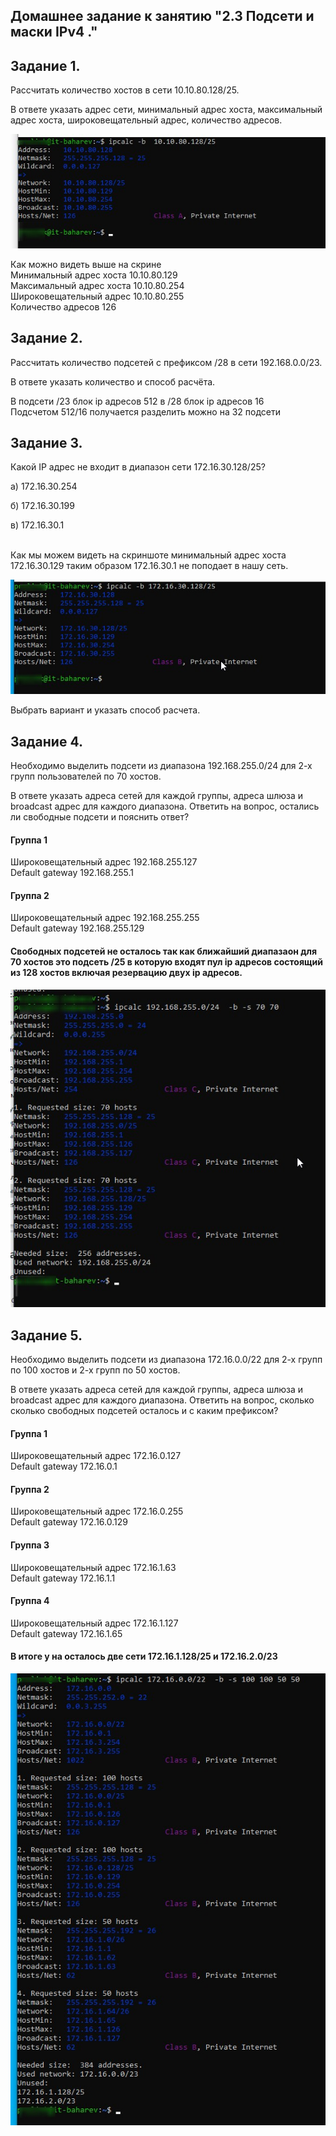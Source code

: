 ## Домашнее задание к занятию "2.3 Подсети и маски IPv4 ."


## Задание 1.
Рассчитать количество хостов в сети 10.10.80.128/25.

В ответе указать адрес сети, минимальный адрес хоста, максимальный адрес хоста, широковещательный адрес, количество адресов.

![skrin][def1]

</p>Как можно видеть выше на скрине</br>
Минимальный адрес хоста 10.10.80.129</br>
Максимальный адрес хоста 10.10.80.254</br>
Широковещательный адрес 10.10.80.255</br>
Количество адресов 126</p>

## Задание 2.
Рассчитать количество подсетей с префиксом /28 в сети 192.168.0.0/23.

В ответе указать количество и способ расчёта.

</p>В подсети /23  блок ip адресов 512  в /28 блок ip адресов 16</br>
Подсчетом 512/16   получается разделить можно на 32 подсети


## Задание 3.
Какой IP адрес не входит в диапазон сети 172.16.30.128/25?

а) 172.16.30.254

б) 172.16.30.199

в) 172.16.30.1

</br> Как мы можем видеть на скриншоте минимальный адрес хоста 172.16.30.129 таким образом 172.16.30.1 не поподает в нашу сеть.

![skrin][def3]

Выбрать вариант и указать способ расчета.

## Задание 4.
Необходимо выделить подсети из диапазона 192.168.255.0/24 для 2-х групп пользователей по 70 хостов.

В ответе указать адреса сетей для каждой группы, адреса шлюза и broadcast адрес для каждого диапазона. Ответить на вопрос, остались ли свободные подсети и пояснить ответ?

#### Группа 1

</p>Широковещательный адрес 192.168.255.127</br>
Default gateway 192.168.255.1</p>

#### Группа 2

</p>Широковещательный адрес 192.168.255.255</br>
Default gateway 192.168.255.129</p>

#### Свободных подсетей не осталось   так как ближайший диапазаон для 70 хостов это подсеть /25 в которую входят пул ip адресов состоящий из 128 хостов включая резервацию двух ip адресов.

![skrin][def4]

## Задание 5.
Необходимо выделить подсети из диапазона 172.16.0.0/22 для 2-х групп по 100 хостов и 2-х групп по 50 хостов.

В ответе указать адреса сетей для каждой группы, адреса шлюза и broadcast адрес для каждого диапазона. Ответить на вопрос, сколько сколько свободных подсетей осталось и с каким префиксом?


#### Группа 1

</p>Широковещательный адрес 172.16.0.127</br>
Default gateway 172.16.0.1</p>

#### Группа 2

</p>Широковещательный адрес 172.16.0.255</br>
Default gateway 172.16.0.129</p>

#### Группа 3

</p>Широковещательный адрес 172.16.1.63</br>
Default gateway 172.16.1.1</p>

#### Группа 4

</p>Широковещательный адрес  172.16.1.127</br>
Default gateway  172.16.1.65</p>


#### В итоге у на осталось две сети 172.16.1.128/25 и 172.16.2.0/23


![skrin][def5]




[def1]: https://github.com/Prolink76/NTW-16/blob/3895bdab871a0eaf88ab06a40fed1ca30f910e60/image/image-1.jpg
[def3]: https://github.com/Prolink76/NTW-16/blob/970ae8128044c59189172a9efa972cb51612ad6c/image/image-3.jpg
[def4]: https://github.com/Prolink76/NTW-16/blob/c0a6dbfc759785e310b2f740ffb65c22940d46ef/image/image-4.jpg
[def5]: https://github.com/Prolink76/NTW-16/blob/c0a6dbfc759785e310b2f740ffb65c22940d46ef/image/image-5.jpg
